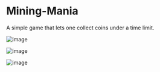 # Mining-Mania
A simple game that lets one collect coins under a time limit.

![image](https://user-images.githubusercontent.com/59677865/179852039-143bbac2-8d7b-4b83-b10e-2a21c422499d.png)


![image](https://user-images.githubusercontent.com/59677865/179852282-ffae6cfa-2db1-49f9-a3ef-279916fc0c3b.png)


![image](https://user-images.githubusercontent.com/59677865/179852454-b9a427e6-d4d2-42b8-95f0-968ab710efc7.png)

